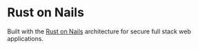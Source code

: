# Rust on Nails

Built with the [Rust on Nails](https://rust-on-nails.com/) architecture for secure full stack web applications.
